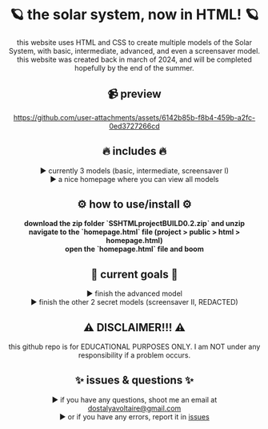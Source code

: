 <div align="center">

# 🪐 the solar system, now in HTML! 🪐
this website uses HTML and CSS to create multiple models of the Solar System, with basic, intermediate, advanced, and even a screensaver model. this website was created back in march of 2024, and will be completed hopefully by the end of the summer.

## 📹 preview

https://github.com/user-attachments/assets/6142b85b-f8b4-459b-a2fc-0ed3727266cd

## 🔥 includes 🔥
► currently 3 models (basic, intermediate, screensaver I) <br>
► a nice homepage where you can view all models

## ⚙️ how to use/install ⚙️
<strong>
download the zip folder `SSHTMLprojectBUILD0.2.zip` and unzip <br>
navigate to the `homepage.html` file (project > public > html > homepage.html) <br>
open the `homepage.html` file and boom
</strong>

## 🚀 current goals 🚀
► finish the advanced model <br>
► finish the other 2 secret models (screensaver II, REDACTED)

## ⚠️ DISCLAIMER!!! ⚠️
this github repo is for EDUCATIONAL PURPOSES ONLY. I am NOT under any responsibility if a problem occurs.

## ✨ issues & questions ✨
► if you have any questions, shoot me an email at dostalyavoltaire@gmail.com <br>
► or if you have any errors, report it in [issues](https://github.com/TheVoltaireian/SolarSystemHTML/issues/new)
</div>
